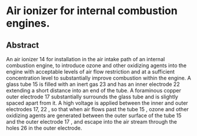 # Air ionizer for internal combustion engines.

## Abstract
An air ionizer 14 for installation in the air intake path of an internal combustion engine, to introduce ozone and other oxidizing agents into the engine with acceptable levels of air flow restriction and at a sufficient concentration level to substantially improve combustion within the engine. A glass tube 15 is filled with an inert gas 23 and has an inner electrode 22 extending a short distance into an end of the tube. A foraminous copper outer electrode 17 substantially surrounds the glass tube and is slightly spaced apart from it. A high voltage is applied between the inner and outer electrodes 17, 22 , so that when air flows past the tube 15 , ozone and other oxidizing agents are generated between the outer surface of the tube 15 and the outer electrode 17 , and escape into the air stream through the holes 26 in the outer electrode.